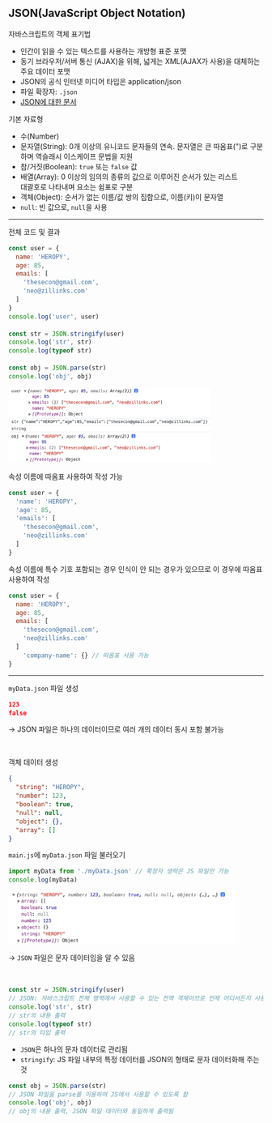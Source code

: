 ## JSON(JavaScript Object Notation)

자바스크립트의 객체 표기법

- 인간이 읽을 수 있는 텍스트를 사용하는 개방형 표준 포맷
- 동기 브라우저/서버 통신 (AJAX)을 위해, 넓게는 XML(AJAX가 사용)을 대체하는 주요 데이터 포맷
- JSON의 공식 인터넷 미디어 타입은 application/json
- 파일 확장자: `.json`
- [JSON에 대한 문서](https://ko.wikipedia.org/wiki/JSON)

기본 자료형

- 수(Number)
- 문자열(String): 0개 이상의 유니코드 문자들의 연속. 문자열은 큰 따옴표(")로 구분하며 역슬래시 이스케이프 문법을 지원
- 참/거짓(Boolean): `true` 또는 `false` 값
- 배열(Array): 0 이상의 임의의 종류의 값으로 이루어진 순서가 있는 리스트  
대괄호로 나타내며 요소는 쉼표로 구분
- 객체(Object): 순서가 없는 이름/값 쌍의 집합으로, 이름(키)이 문자열
- `null`: 빈 값으로, `null`을 사용

---

전체 코드 및 결과

```jsx
const user = {
  name: 'HEROPY',
  age: 85,
  emails: [
    'thesecon@gmail.com',
    'neo@zillinks.com'
  ]
}
console.log('user', user)

const str = JSON.stringify(user)
console.log('str', str)
console.log(typeof str)

const obj = JSON.parse(str)
console.log('obj', obj)
```

<img src = "../images/6-3-1.png" width="400px"/>

<br/>

속성 이름에 따옴표 사용하여 작성 가능

```jsx
const user = {
  'name': 'HEROPY',
  'age': 85,
  'emails': [
    'thesecon@gmail.com',
    'neo@zillinks.com'
  ]
}
```

속성 이름에 특수 기호 포함되는 경우 인식이 안 되는 경우가 있으므로 이 경우에 따옴표 사용하여 작성

```jsx
const user = {
  name: 'HEROPY',
  age: 85,
  emails: [
    'thesecon@gmail.com',
    'neo@zillinks.com'
  ]
	'company-name': {} // 따옴표 사용 가능
}
```

---

`myData.json` 파일 생성

```json
123
false
```

→ JSON 파일은 하나의 데이터이므로 여러 개의 데이터 동시 포함 불가능

<br/>

객체 데이터 생성

```json
{
  "string": "HEROPY",
  "number": 123,
  "boolean": true,
  "null": null,
  "object": {},
  "array": []
}
```

`main.js`에 `myData.json` 파일 불러오기

```jsx
import myData from './myData.json' // 확장자 생략은 JS 파일만 가능
console.log(myData)
```

<img src = "../images/6-3-2.png" width="450px"/>

→ `JSON` 파일은 문자 데이터임을 알 수 있음

<br/>

```jsx
const str = JSON.stringify(user)
// JSON: 자바스크립트 전체 영역에서 사용할 수 있는 전역 객체이므로 언제 어디서든지 사용 가능
console.log('str', str) 
// str의 내용 출력
console.log(typeof str) 
// str의 타입 출력
```

- `JSON`은 하나의 문자 데이터로 관리됨
- `stringify`: JS 파일 내부의 특정 데이터를 JSON의 형태로 문자 데이터화해 주는 것

```jsx
const obj = JSON.parse(str)
// JSON 파일을 parse를 이용하여 JS에서 사용할 수 있도록 함
console.log('obj', obj)
// obj의 내용 출력, JSON 파일 데이터와 동일하게 출력됨
```